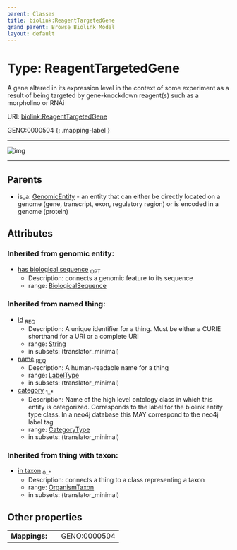 ```yaml
---
parent: Classes
title: biolink:ReagentTargetedGene
grand_parent: Browse Biolink Model
layout: default
---
```


# Type: ReagentTargetedGene


A gene altered in its expression level in the context of some experiment as a result of being targeted by gene-knockdown reagent(s) such as a morpholino or RNAi

URI: [biolink:ReagentTargetedGene](https://w3id.org/biolink/vocab/ReagentTargetedGene)

GENO:0000504
{: .mapping-label }


---

![img](http://yuml.me/diagram/nofunky;dir:TB/class/[GenomicEntity]%5E-[ReagentTargetedGene|has_biological_sequence(i):biological_sequence%20%3F;id(i):string;name(i):label_type;category(i):category_type%20%2B],[OrganismTaxon],[GenomicEntity])

---


## Parents

 *  is_a: [GenomicEntity](GenomicEntity.md) - an entity that can either be directly located on a genome (gene, transcript, exon, regulatory region) or is encoded in a genome (protein)

## Attributes


### Inherited from genomic entity:

 * [has biological sequence](has_biological_sequence.md)  <sub>OPT</sub>
    * Description: connects a genomic feature to its sequence
    * range: [BiologicalSequence](types/BiologicalSequence.md)

### Inherited from named thing:

 * [id](id.md)  <sub>REQ</sub>
    * Description: A unique identifier for a thing. Must be either a CURIE shorthand for a URI or a complete URI
    * range: [String](types/String.md)
    * in subsets: (translator_minimal)
 * [name](name.md)  <sub>REQ</sub>
    * Description: A human-readable name for a thing
    * range: [LabelType](types/LabelType.md)
    * in subsets: (translator_minimal)
 * [category](category.md)  <sub>1..*</sub>
    * Description: Name of the high level ontology class in which this entity is categorized. Corresponds to the label for the biolink entity type class. In a neo4j database this MAY correspond to the neo4j label tag
    * range: [CategoryType](types/CategoryType.md)
    * in subsets: (translator_minimal)

### Inherited from thing with taxon:

 * [in taxon](in_taxon.md)  <sub>0..*</sub>
    * Description: connects a thing to a class representing a taxon
    * range: [OrganismTaxon](OrganismTaxon.md)
    * in subsets: (translator_minimal)

## Other properties

|  |  |  |
| --- | --- | --- |
| **Mappings:** | | GENO:0000504 |

